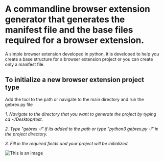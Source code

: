 # A commandline browser extension generator that generates the manifest file and the base files required for a browser extension.

A simple browser extension developed in python, it is developed to help you create a base structure for a browser extension project or you can create only a manifest file.

## To initialize a new browser extension project type
Add the tool to the path or navigate to the main directory and run the gebrex.py file

*1. Navigate to the directory that you want to generate the project by typing  cd ~/Desktop/test.*

*2. Type "gebrex -i" if its added to the path or type "python3 gebrex.py -i" in the project directory.*

*3. Fill in the required fields and your project will be initialized.*

![This is an image](https://www.dropbox.com/s/nm00vfxs926lgyk/1.png?dl=0)
